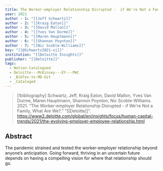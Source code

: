 ```yaml
---
title: The Worker-employer Relationship Disrupted -  if We're Not a Family, What Are We?
year: 2021
author - 1: "[[Jeff Schwartz]]"
author - 2: "[[Kraig Eaton]]"
author - 3: "[[David Mallon]]"
author - 4: "[[Yves Van Durme]]"
author - 5: "[[Maren Hauptmann]]"
author - 6: "[[Shannon Poynton]]"
author - 7: "[[Nic Scoble-Williams]]"
key: "[[@Schwartz2021-vj]]"
institution: "[[Deloitte Insights]]"
publisher: "[[Deloitte]]"
tags:
  - Notion-Catalogued
  - Deloitte---McKinsey---EY---PWC
  - _BibTex-to-MD-Git
  - _Cataloged
---
```


> [!bibliography]
> Schwartz, Jeff, Kraig Eaton, David Mallon, Yves Van Durme, Maren Hauptmann, Shannon Poynton, Nic Scoble-Williams. 2021. “The Worker-employer Relationship Disrupted -  if We're Not a Family, What Are We?.” "[[Deloitte]]". https://www2.deloitte.com/global/en/insights/focus/human-capital-trends/2021/the-evolving-employer-employee-relationship.html

## Abstract
The pandemic strained and tested the worker-employer relationship beyond anyone’s anticipation. Going forward, thriving in an uncertain future depends on having a compelling vision for where that relationship should go.